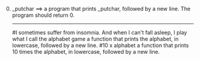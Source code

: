 0. _putchar ==> a program that prints _putchar, followed by a new line. The program should return 0.<hr>
#I sometimes suffer from insomnia. And when I can't fall asleep, I play what I call the alphabet game
a function that prints the alphabet, in lowercase, followed by a new line.
#10 x alphabet
a function that prints 10 times the alphabet, in lowercase, followed by a new line.

